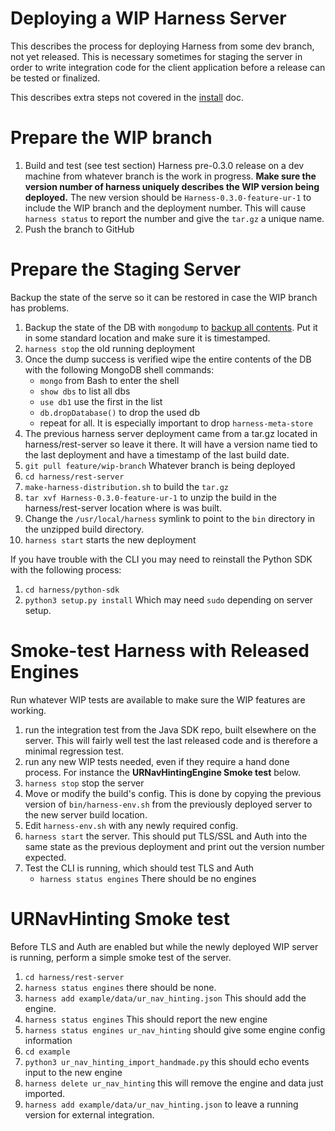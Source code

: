 # Deploying a WIP Harness Server

This describes the process for deploying Harness from some dev branch, not yet released. This is necessary sometimes for staging the server in order to write integration code for the client application before a release can be tested or finalized.

This describes extra steps not covered in the [install](install.md) doc.

# Prepare the WIP branch

 1. Build and test (see test section) Harness pre-0.3.0 release on a dev machine from whatever branch is the work in progress. **Make sure the version number of harness uniquely describes the WIP version being deployed.** The new version should be `Harness-0.3.0-feature-ur-1` to include the WIP branch and the deployment number. This will cause `harness status` to report the number and give the `tar.gz` a unique name. 
 2. Push the branch to GitHub

# Prepare the Staging Server

Backup the state of the serve so it can be restored in case the WIP branch has problems.

 1. Backup the state of the DB with `mongodump` to [backup all contents](https://docs.mongodb.com/manual/tutorial/backup-and-restore-tools/). Put it in some standard location and make sure it is timestamped. 
 2. `harness stop` the old running deployment
 3. Once the dump success is verified wipe the entire contents of the DB with the following MongoDB shell commands:
    - `mongo` from Bash to enter the shell
    - `show dbs` to list all dbs
    - `use db1` use the first in the list
    - `db.dropDatabase()` to drop the used db
    - repeat for all. It is especially important to drop `harness-meta-store`
 4. The previous harness server deployment came from a tar.gz located in harness/rest-server so leave it there. It will have a version name tied to the last deployment and have a timestamp of the last build date.
 5. `git pull feature/wip-branch` Whatever branch is being deployed
 6. `cd harness/rest-server`
 7. `make-harness-distribution.sh` to build the `tar.gz` 
 7. `tar xvf Harness-0.3.0-feature-ur-1` to unzip the build in the harness/rest-server location where is was built.
 8. Change the `/usr/local/harness` symlink to point to the `bin` directory in the unzipped build directory.
 9. `harness start` starts the new deployment

If you have trouble with the CLI you may need to reinstall the Python SDK with the following process:

 1. `cd harness/python-sdk`
 2. `python3 setup.py install` Which may need `sudo` depending on server setup.

# Smoke-test Harness with Released Engines

Run whatever WIP tests are available to make sure the WIP features are working.

 1. run the integration test from the Java SDK repo, built elsewhere on the server. This will fairly well test the last released code and is therefore a minimal regression test.
 2. run any new WIP tests needed, even if they require a hand done process. For instance the **URNavHintingEngine Smoke test** below.
 3. `harness stop` stop the server
 4. Move or modify the build's config. This is done by copying the previous version of `bin/harness-env.sh` from the previously deployed server to the new server build location.
 5. Edit `harness-env.sh` with any newly required config.
 6. `harness start` the server. This should put TLS/SSL and Auth into the same state as the previous deployment and print out the version number expected.
 7. Test the CLI is running, which should test TLS and Auth
    - `harness status engines` There should be no engines    

# URNavHinting Smoke test 

Before TLS and Auth are enabled but while the newly deployed WIP server is running, perform a simple smoke test of the server.

 1. `cd harness/rest-server`
 2. `harness status engines` there should be none.
 3. `harness add example/data/ur_nav_hinting.json` This should add the engine.
 4. `harness status engines` This should report the new engine
 5. `harness status engines ur_nav_hinting` should give some engine config information
 6. `cd example`
 7. `python3 ur_nav_hinting_import_handmade.py` this should echo events input to the new engine
 8. `harness delete ur_nav_hinting` this will remove the engine and data just imported.
 9. `harness add example/data/ur_nav_hinting.json` to leave a running version for external integration. 
